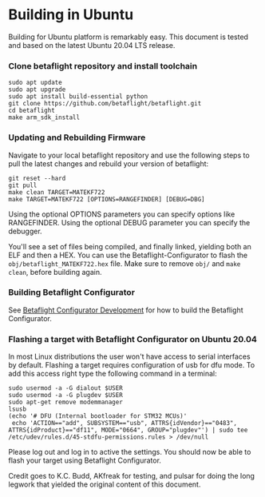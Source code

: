 # Building in Ubuntu

Building for Ubuntu platform is remarkably easy.
This document is tested and based on the latest Ubuntu 20.04 LTS release.

### Clone betaflight repository and install toolchain

```
sudo apt update
sudo apt upgrade
sudo apt install build-essential python
git clone https://github.com/betaflight/betaflight.git
cd betaflight
make arm_sdk_install
```

### Updating and Rebuilding Firmware

Navigate to your local betaflight repository and use the following steps to pull the latest changes and rebuild your version of betaflight:

```
git reset --hard
git pull
make clean TARGET=MATEKF722	
make TARGET=MATEKF722 [OPTIONS=RANGEFINDER] [DEBUG=DBG]
```

Using the optional OPTIONS parameters you can specify options like RANGEFINDER.
Using the optional DEBUG parameter you can specify the debugger.

You'll see a set of files being compiled, and finally linked, yielding both an ELF and then a HEX.
You can use the Betaflight-Configurator to flash the `obj/betaflight_MATEKF722.hex` file.
Make sure to remove `obj/` and `make clean`, before building again.

### Building Betaflight Configurator

See [Betaflight Configurator Development](https://github.com/betaflight/betaflight-configurator#development) for how to build the Betaflight Configurator.

### Flashing a target with Betaflight Configurator on Ubuntu 20.04

In most Linux distributions the user won't have access to serial interfaces by default. Flashing a target requires configuration of usb for dfu mode. To add this access right type the following command in a terminal:

```
sudo usermod -a -G dialout $USER
sudo usermod -a -G plugdev $USER
sudo apt-get remove modemmanager
lsusb
(echo '# DFU (Internal bootloader for STM32 MCUs)'
 echo 'ACTION=="add", SUBSYSTEM=="usb", ATTRS{idVendor}=="0483", ATTRS{idProduct}=="df11", MODE="0664", GROUP="plugdev"') | sudo tee /etc/udev/rules.d/45-stdfu-permissions.rules > /dev/null
```

Please log out and log in to active the settings. You should now be able to flash your target using Betaflight Configurator.


Credit goes to K.C. Budd, AKfreak for testing, and pulsar for doing the long legwork that yielded the original content of this document.

